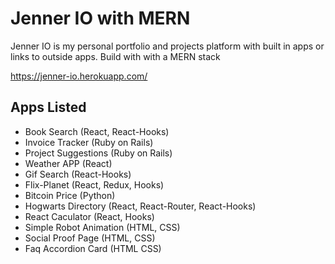 # Jenner IO with MERN

Jenner IO is my personal portfolio and projects platform with built in apps or links to outside apps. Build with with a MERN stack

https://jenner-io.herokuapp.com/

## Apps Listed

- Book Search (React, React-Hooks)
- Invoice Tracker (Ruby on Rails)
- Project Suggestions (Ruby on Rails)
- Weather APP (React)
- Gif Search (React-Hooks)
- Flix-Planet (React, Redux, Hooks)
- Bitcoin Price (Python)
- Hogwarts Directory (React, React-Router, React-Hooks)
- React Caculator (React, Hooks)
- Simple Robot Animation (HTML, CSS)
- Social Proof Page (HTML, CSS)
- Faq Accordion Card (HTML CSS)